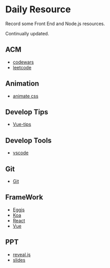 # Daily Resource
Record some Front End and Node.js resources.  

Continually updated.

## ACM

- [codewars][codewars]
- [leetcode][leetcode]

## Animation

- [animate css][animate css]

## Develop Tips

- [Vue-tips][Vue-tips]

## Develop Tools

- [vscode][vscode]

## Git

- [Git][Git]

## FrameWork

- [Eggjs][Eggjs]
- [Koa][Koa]
- [React][React]
- [Vue][Vue]


## PPT

- [reveal.js][reveal.js]
- [slides][slides]

























[animate css]: https://daneden.github.io/animate.css/
[codewars]: https://www.codewars.com/dashboard
[Eggjs]: https://eggjs.org/
[Git]: https://git-scm.com/book/zh/v2
[Koa]: http://koajs.com/
[leetcode]: https://leetcode-cn.com/
[React]: https://reactjs.org/
[slides]: https://slides.com.
[reveal.js]: https://github.com/hakimel/reveal.js
[Vue]: https://vuejs.org/
[vscode]: https://github.com/Microsoft/vscode
[Vue-tips]: https://vuejs-tips.github.io/cheatsheet/

